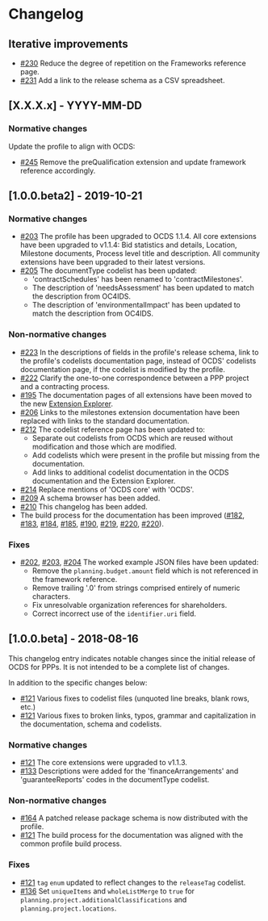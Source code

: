# Changelog

## Iterative improvements

* [#230](https://github.com/open-contracting-extensions/public-private-partnerships/pull/230) Reduce the degree of repetition on the Frameworks reference page.
* [#231](https://github.com/open-contracting-extensions/public-private-partnerships/pull/231) Add a link to the release schema as a CSV spreadsheet.

## [X.X.X.x] - YYYY-MM-DD

### Normative changes

Update the profile to align with OCDS:

* [#245](https://github.com/open-contracting-extensions/public-private-partnerships/pull/245) Remove the preQualification extension and update framework reference accordingly.

## [1.0.0.beta2] - 2019-10-21

### Normative changes

* [#203](https://github.com/open-contracting-extensions/public-private-partnerships/pull/203) The profile has been upgraded to OCDS 1.1.4. All core extensions have been upgraded to v1.1.4: Bid statistics and details, Location, Milestone documents, Process level title and description. All community extensions have been upgraded to their latest versions.
* [#205](https://github.com/open-contracting-extensions/public-private-partnerships/pull/205) The documentType codelist has been updated:
  * 'contractSchedules' has been renamed to 'contractMilestones'.
  * The description of 'needsAssessment' has been updated to match the description from OC4IDS.
  * The description of 'environmentalImpact' has been updated to match the description from OC4IDS.

### Non-normative changes

* [#223](https://github.com/open-contracting-extensions/public-private-partnerships/pull/223) In the descriptions of fields in the profile's release schema, link to the profile's codelists documentation page, instead of OCDS' codelists documentation page, if the codelist is modified by the profile.
* [#222](https://github.com/open-contracting-extensions/public-private-partnerships/pull/222) Clarify the one-to-one correspondence between a PPP project and a contracting process.
* [#195](https://github.com/open-contracting-extensions/public-private-partnerships/pull/195) The documentation pages of all extensions have been moved to the new [Extension Explorer](https://extensions.open-contracting.org/).
* [#206](https://github.com/open-contracting-extensions/public-private-partnerships/pull/206) Links to the milestones extension documentation have been replaced with links to the standard documentation.
* [#212](https://github.com/open-contracting-extensions/public-private-partnerships/pull/212) The codelist reference page has been updated to:
  * Separate out codelists from OCDS which are reused without modification and those which are modified.
  * Add codelists which were present in the profile but missing from the documentation.
  * Add links to additional codelist documentation in the OCDS documentation and the Extension Explorer.
* [#214](https://github.com/open-contracting-extensions/public-private-partnerships/pull/214) Replace mentions of 'OCDS core' with 'OCDS'.
* [#209](https://github.com/open-contracting-extensions/public-private-partnerships/pull/209) A schema browser has been added.
* [#210](https://github.com/open-contracting-extensions/public-private-partnerships/pull/10) This changelog has been added.
* The build process for the documentation has been improved ([#182](https://github.com/open-contracting-extensions/public-private-partnerships/pull/182), [#183](https://github.com/open-contracting-extensions/public-private-partnerships/pull/183), [#184](https://github.com/open-contracting-extensions/public-private-partnerships/pull/184), [#185](https://github.com/open-contracting-extensions/public-private-partnerships/pull/185), [#190](https://github.com/open-contracting-extensions/public-private-partnerships/pull/190), [#219](https://github.com/open-contracting-extensions/public-private-partnerships/pull/219), [#220](https://github.com/open-contracting-extensions/public-private-partnerships/pull/220), [#220](https://github.com/open-contracting-extensions/public-private-partnerships/pull/221)).

### Fixes

* [#202](https://github.com/open-contracting-extensions/public-private-partnerships/pull/202), [#203](https://github.com/open-contracting-extensions/public-private-partnerships/pull/203), [#204](https://github.com/open-contracting-extensions/public-private-partnerships/pull/204) The worked example JSON files have been updated:
  * Remove the `planning.budget.amount` field which is not referenced in the framework reference.
  * Remove trailing '.0' from strings comprised entirely of numeric characters.
  * Fix unresolvable organization references for shareholders.
  * Correct incorrect use of the `identifier.uri` field.

## [1.0.0.beta] - 2018-08-16

This changelog entry indicates notable changes since the initial release of OCDS for PPPs. It is not intended to be a complete list of changes.

In addition to the specific changes below:

* [#121](https://github.com/open-contracting-extensions/public-private-partnerships/pull/121) Various fixes to codelist files (unquoted line breaks, blank rows, etc.)
* [#121](https://github.com/open-contracting-extensions/public-private-partnerships/pull/121) Various fixes to broken links, typos, grammar and capitalization in the documentation, schema and codelists.

### Normative changes

* [#121](https://github.com/open-contracting-extensions/public-private-partnerships/pull/121) The core extensions were upgraded to v1.1.3.
* [#133](https://github.com/open-contracting-extensions/public-private-partnerships/pull/133) Descriptions were added for the 'financeArrangements' and 'guaranteeReports' codes in the documentType codelist.

### Non-normative changes

* [#164](https://github.com/open-contracting-extensions/public-private-partnerships/pull/164) A patched release package schema is now distributed with the profile.
* [#121](https://github.com/open-contracting-extensions/public-private-partnerships/pull/121) The build process for the documentation was aligned with the common profile build process.

### Fixes

* [#121](https://github.com/open-contracting-extensions/public-private-partnerships/pull/121) `tag` `enum` updated to reflect changes to the `releaseTag` codelist.
* [#136](https://github.com/open-contracting-extensions/public-private-partnerships/pull/136) Set `uniqueItems` and `wholeListMerge` to `true` for `planning.project.additionalClassifications` and `planning.project.locations`.
